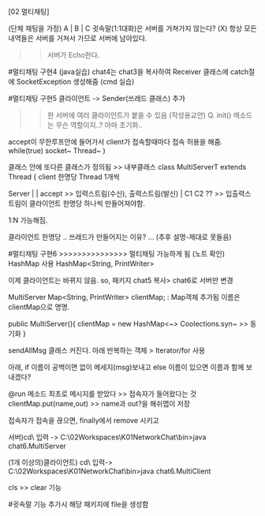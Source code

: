 [02 멀티채팅]

(단체 채팅을 가정)
A | B | C
귓속말(1:1대화)은 서버를 거쳐가지 않는다? (X)
항상 모든 내역들은 서버를 거쳐서 가므로 서버에 남아있다.
>> 서버가 Echo한다.

#멀티채팅 구현4
(java실습)
chat4는 chat3을 복사하여
Receiver 클래스에 catch절에 SocketException 생성해줌
(cmd 실습)

#멀티채팅 구현5
클라이언트 -> Sender(쓰레드 클래스) 추가
>> 한 서버에 여러 클라이언트가 붙을 수 있음
(작성용교안)
Q. init() 메소드는 무슨 역할이지..?
아마 초기화..

accept이 무한루프안에 들어가서
client가 접속할때마다 접속 허용을 해줌.
while(true)
	socket~
	Thread~
)

클래스 안에 또다른 클래스가 정의됨 >> 내부클래스
class MultiServerT extends Thread {
client 한명당 Thread 1개씩

Server
 |
 | accept >> 입력스트림(수신), 출력스트림(발신)
 | 
C1	C2 ?? >> 입출력스트림이 클라이언트 한명당 하나씩 만들어져야함.

1:N 가능해짐.

클라이언트 한명당 ..
쓰레드가 만들어지는 이유? ... (추후 설명-제대로 못들음)

#멀티채팅 구현6	>>>>>>>>>>>>>>> 멀티채팅 가능하게 됨
(노트 확인)
HashMap 사용
HashMap<String, PrintWriter>

이제 클라이언트는 바뀌지 않음.
so, 패키지 chat5 복사> chat6로
서버만 변경

MultiServer
Map<String, PrintWriter> clientMap;
: Map객체 추가됨 이름은 clientMap으로 명명.

public MultiServer(){
	clientMap = new HashMap<~>
	Coolections.syn~ >> 동기화
}

sendAllMsg 클래스 커진다.
아래 반복하는 객체 > Iterator/for 사용

아래, if 이름이 공백이면 없이 메세지(msg)보내고
       else 이름이 있으면 이름과 함께 보내겠다?

@run 메소드
최초로 메시지를 받았다 >> 접속자가 들어왔다는 것
clientMap.put(name,out)  >> name과 out?을 해쉬맵이 저장

접속자가 접속을 끊으면, finally에서 remove 시키고

서버)cd\ 입력 ->
C:\02Workspaces\K01NetworkChat\bin>java chat6.MultiServer

(1개 이상의)클라이언트) cd\ 입력->
C:\02Workspaces\K01NetworkChat\bin>java chat6.MultiClient

cls >> clear 기능

#귓속말
기능 추가시 해당 패키지에 file을 생성함
